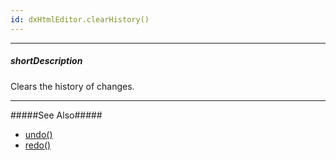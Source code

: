 ```yaml
---
id: dxHtmlEditor.clearHistory()
---
```

---
##### shortDescription
Clears the history of changes.

---
#####See Also#####
- [undo()](/Documentation/ApiReference/UI_Widgets/dxHtmlEditor/Methods/#undo)
- [redo()](/Documentation/ApiReference/UI_Widgets/dxHtmlEditor/Methods/#redo)